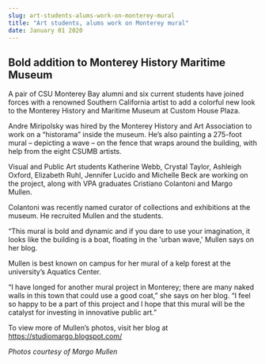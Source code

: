 ```yaml
---
slug: art-students-alums-work-on-monterey-mural
title: "Art students, alums work on Monterey mural"
date: January 01 2020
---
```


 
<h2>Bold addition to Monterey History Maritime Museum</h2>
<p>
  A pair of CSU Monterey Bay alumni and six current students have joined forces
  with a renowned Southern California artist to add a colorful new look to the
  Monterey History and Maritime Museum at Custom House Plaza.
</p>
<p>
  Andre Miripolsky was hired by the Monterey History and Art Association to work
  on a “historama” inside the museum. He’s also painting a 275-foot mural –
  depicting a wave – on the fence that wraps around the building, with help from
  the eight CSUMB artists.
</p>
<p>
  Visual and Public Art students Katherine Webb, Crystal Taylor, Ashleigh
  Oxford, Elizabeth Ruhl, Jennifer Lucido and Michelle Beck are working on the
  project, along with VPA graduates Cristiano Colantoni and Margo Mullen.
</p>
<p>
  Colantoni was recently named curator of collections and exhibitions at the
  museum. He recruited Mullen and the students.
</p>
<p>
  “This mural is bold and dynamic and if you dare to use your imagination, it
  looks like the building is a boat, floating in the 'urban wave,' Mullen says
  on her blog.
</p>
<p>
  Mullen is best known on campus for her mural of a kelp forest at the
  university’s Aquatics Center.
</p>
<p>
  “I have longed for another mural project in Monterey; there are many naked
  walls in this town that could use a good coat,” she says on her blog. “I feel
  so happy to be a part of this project and I hope that this mural will be the
  catalyst for investing in innovative public art.”
</p>
<p>
  To view more of Mullen’s photos, visit her blog at
  <a
    href="https://studiomargo.blogspot.com/"
    title="https://studiomargo.blogspot.com/"
    >https://studiomargo.blogspot.com/</a
  >
</p>
<p><em>Photos courtesy of Margo Mullen</em></p>
 
